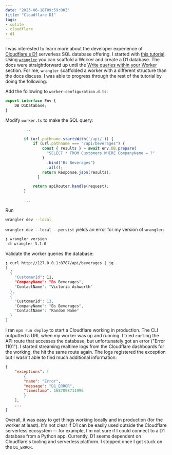 ```yaml
---
date: "2023-06-18T09:59:00Z"
title: "Cloudflare D1"
tags:
- sqlite
- cloudflare
- d1
---
```


I was interested to learn more about the developer experience of [Cloudflare's D1](https://developers.cloudflare.com/d1) serverless SQL database offering.
I started with [this tutorial](https://developers.cloudflare.com/d1/get-started/#write-queries-within-your-worker).
Using [`wrangler`](https://developers.cloudflare.com/workers/wrangler/install-and-update/) you can scaffold a Worker and create a D1 database.
The docs were straightforward up until the [Write queries within your
Worker](https://developers.cloudflare.com/d1/get-started/#write-queries-within-your-worker) section.
For me, `wrangler` scaffolded a worker with a different structure than the docs discuss.
I was able to progress through the rest of the tutorial by doing the following:

Add the following to `worker-configuration.d.ts`:

```js
export interface Env {
    DB D1Database;
}
```

Modify `worker.ts` to make the SQL query:

```js
        ...

        if (url.pathname.startsWith('/api/')) {
            if (url.pathname === "/api/beverages") {
                const { results } = await env.DB.prepare(
                  "SELECT * FROM Customers WHERE CompanyName = ?"
                )
                  .bind("Bs Beverages")
                  .all();
                return Response.json(results);
              }

            return apiRouter.handle(request);
        }

        ...
```

Run

```sh
wrangler dev --local
```

`wrangler dev --local --persist` yields an error for my version of `wrangler`:

```sh
❯ wrangler version
 ⛅️ wrangler 3.1.0
```

Validate the worker queries the database:

```sh
❯ curl http://127.0.0.1:8787/api/beverages | jq .
[
  {
    "CustomerId": 11,
    "CompanyName": "Bs Beverages",
    "ContactName": "Victoria Ashworth"
  },
  {
    "CustomerId": 13,
    "CompanyName": "Bs Beverages",
    "ContactName": "Random Name"
  }
]
```

I ran `npm run deploy` to start a Cloudflare working in production.
The CLI outputted a URL when my worker was up and running.
I tried `curl`ing the API route that accesses the database, but unfortunately got an error ("Error 1101").
I started streaming realtime logs from the Cloudflare dashboards for the working, the hit the same route again.
The logs registered the exception but I wasn't able to find much additional information:

```json
{
    "exceptions": [
        {
        "name": "Error",
        "message": "D1_ERROR",
        "timestamp": 1687098711996
        }
    ],
    ...
}
```

Overall, it was easy to get things working locally and in production (for the worker at least).
It's not clear if D1 can be easily used outside the Cloudflare serverless ecosystem -- for example, I'm not sure if I could connect to a D1 database from a Python app.
Currently, D1 seems dependent on Cloudflare's tooling and serverless platform.
I stopped once I got stuck on the `D1_ERROR`.
